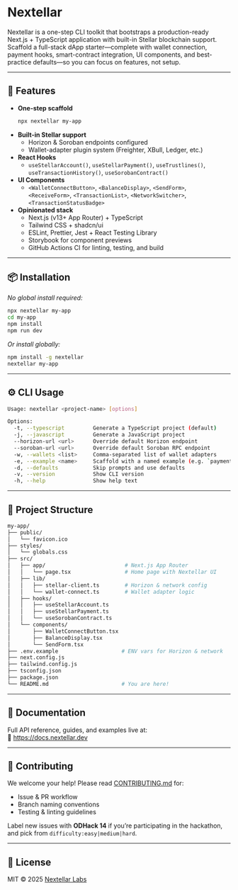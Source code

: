 # Nextellar

Nextellar is a one-step CLI toolkit that bootstraps a production-ready Next.js + TypeScript application with built-in Stellar blockchain support. Scaffold a full-stack dApp starter—complete with wallet connection, payment hooks, smart-contract integration, UI components, and best-practice defaults—so you can focus on features, not setup.

---

## 🚀 Features

- **One-step scaffold**  
  ```bash
  npx nextellar my-app
  ```
- **Built-in Stellar support**  
  - Horizon & Soroban endpoints configured  
  - Wallet-adapter plugin system (Freighter, XBull, Ledger, etc.)  
- **React Hooks**  
  - `useStellarAccount()`, `useStellarPayment()`, `useTrustlines()`, `useTransactionHistory()`, `useSorobanContract()`  
- **UI Components**  
  - `<WalletConnectButton>`, `<BalanceDisplay>`, `<SendForm>`, `<ReceiveForm>`, `<TransactionList>`, `<NetworkSwitcher>`, `<TransactionStatusBadge>`  
- **Opinionated stack**  
  - Next.js (v13+ App Router) + TypeScript  
  - Tailwind CSS + shadcn/ui  
  - ESLint, Prettier, Jest + React Testing Library  
  - Storybook for component previews  
  - GitHub Actions CI for linting, testing, and build  

---

## 📦 Installation

_No global install required:_

```bash
npx nextellar my-app
cd my-app
npm install
npm run dev
```

_Or install globally:_

```bash
npm install -g nextellar
nextellar my-app
```

---

## ⚙️ CLI Usage

```bash
Usage: nextellar <project-name> [options]

Options:
  -t, --typescript         Generate a TypeScript project (default)
  -j, --javascript         Generate a JavaScript project
  --horizon-url <url>      Override default Horizon endpoint
  --soroban-url <url>      Override default Soroban RPC endpoint
  -w, --wallets <list>     Comma-separated list of wallet adapters
  -e, --example <name>     Scaffold with a named example (e.g. `payments-demo`)
  -d, --defaults           Skip prompts and use defaults
  -v, --version            Show CLI version
  -h, --help               Show help text
```

---

## 📁 Project Structure

```bash
my-app/
├── public/
│   └── favicon.ico
├── styles/
│   └── globals.css
├── src/
│   ├── app/                         # Next.js App Router
│   │   └── page.tsx                 # Home page with Nextellar UI
│   ├── lib/
│   │   ├── stellar-client.ts        # Horizon & network config
│   │   └── wallet-connect.ts        # Wallet adapter logic
│   ├── hooks/
│   │   ├── useStellarAccount.ts
│   │   ├── useStellarPayment.ts
│   │   └── useSorobanContract.ts
│   └── components/
│       ├── WalletConnectButton.tsx
│       ├── BalanceDisplay.tsx
│       └── SendForm.tsx
├── .env.example                    # ENV vars for Horizon & network
├── next.config.js
├── tailwind.config.js
├── tsconfig.json
├── package.json
└── README.md                       # You are here!
```

---

## 📖 Documentation

Full API reference, guides, and examples live at:  
🔗 https://docs.nextellar.dev

---

## 🤝 Contributing

We welcome your help! Please read [CONTRIBUTING.md](./CONTRIBUTING.md) for:

- Issue & PR workflow  
- Branch naming conventions  
- Testing & linting guidelines  

Label new issues with **ODHack 14** if you’re participating in the hackathon, and pick from `difficulty:easy|medium|hard`.

---

## 📜 License

MIT © 2025 [Nextellar Labs](https://github.com/nextellarlabs)
